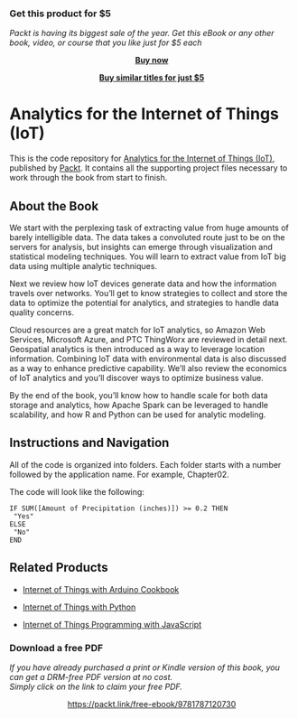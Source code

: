 
### Get this product for $5

<i>Packt is having its biggest sale of the year. Get this eBook or any other book, video, or course that you like just for $5 each</i>


<b><p align='center'>[Buy now](https://packt.link/9781787120730)</p></b>


<b><p align='center'>[Buy similar titles for just $5](https://subscription.packtpub.com/search)</p></b>


# Analytics for the Internet of Things (IoT)
This is the code repository for [Analytics for the Internet of Things (IoT)](https://www.packtpub.com/hardware-and-creative/analytics-internet-things-iot?utm_source=github&utm_medium=repository&utm_campaign=9781787120730), published by [Packt](https://www.packtpub.com/?utm_source=github). It contains all the supporting project files necessary to work through the book from start to finish.
## About the Book
We start with the perplexing task of extracting value from huge amounts of barely intelligible data. The data takes a convoluted route just to be on the servers for analysis, but insights can emerge through visualization and statistical modeling techniques. You will learn to extract value from IoT big data using multiple analytic techniques.

Next we review how IoT devices generate data and how the information travels over networks. You’ll get to know strategies to collect and store the data to optimize the potential for analytics, and strategies to handle data quality concerns.

Cloud resources are a great match for IoT analytics, so Amazon Web Services, Microsoft Azure, and PTC ThingWorx are reviewed in detail next. Geospatial analytics is then introduced as a way to leverage location information. Combining IoT data with environmental data is also discussed as a way to enhance predictive capability. We’ll also review the economics of IoT analytics and you’ll discover ways to optimize business value.

By the end of the book, you’ll know how to handle scale for both data storage and analytics, how Apache Spark can be leveraged to handle scalability, and how R and Python can be used for analytic modeling.

## Instructions and Navigation
All of the code is organized into folders. Each folder starts with a number followed by the application name. For example, Chapter02.



The code will look like the following:
```
IF SUM([Amount of Precipitation (inches)]) >= 0.2 THEN
 "Yes"
ELSE
 "No"
END
```



## Related Products
* [Internet of Things with Arduino Cookbook](https://www.packtpub.com/hardware-and-creative/internet-things-arduino-cookbook?utm_source=github&utm_medium=repository&utm_campaign=9781785286582)

* [Internet of Things with Python](https://www.packtpub.com/hardware-and-creative/internet-things-python?utm_source=github&utm_medium=repository&utm_campaign=9781785881381)

* [Internet of Things Programming with JavaScript](https://www.packtpub.com/web-development/internet-things-programming-javascript?utm_source=github&utm_medium=repository&utm_campaign=9781785888564)

### Download a free PDF

 <i>If you have already purchased a print or Kindle version of this book, you can get a DRM-free PDF version at no cost.<br>Simply click on the link to claim your free PDF.</i>
<p align="center"> <a href="https://packt.link/free-ebook/9781787120730">https://packt.link/free-ebook/9781787120730 </a> </p>